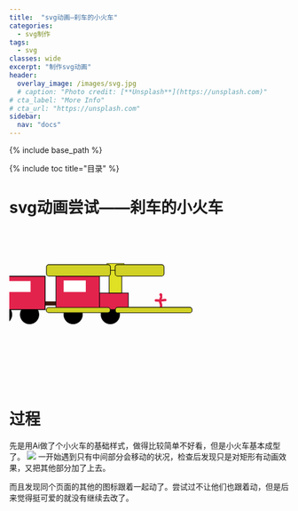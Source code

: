 ```yaml
---
title:  "svg动画—刹车的小火车"
categories: 
  - svg制作
tags:
  - svg
classes: wide
excerpt: "制作svg动画"
header:
  overlay_image: /images/svg.jpg
  # caption: "Photo credit: [**Unsplash**](https://unsplash.com)"
# cta_label: "More Info"
# cta_url: "https://unsplash.com"
sidebar:
  nav: "docs"
---
```

{% include base_path %}

{% include toc title="目录" %}

# svg动画尝试——刹车的小火车

<html>
	<head>
		<meta charset="UTF-8">
		<title></title>
	</head>
	<body>
		<?xml version="1.0" encoding="utf-8"?>
	<svg version="1.1" id="图层_1" xmlns="http://www.w3.org/2000/svg" xmlns:xlink="http://www.w3.org/1999/xlink" x="0px" y="0px"
	 viewBox="0 0 1366 768" style="enable-background:new 0 0 1366 768;" xml:space="preserve">
<style type="text/css">
	.st0{fill:#3A180C;}
	.st1{stroke:#000000;stroke-width:3;stroke-miterlimit:10;}
	.st2{fill:#E2234C;stroke:#000000;stroke-width:4;stroke-miterlimit:10;}
	.st3{fill:#E2234C;stroke:#000000;stroke-width:3;stroke-miterlimit:10;}
	.st4{fill:#E0E024;stroke:#000000;stroke-width:3;stroke-miterlimit:10;}
	.st5{fill:#E0E024;stroke:#000000;stroke-width:2;stroke-miterlimit:10;}
	.st6{fill:#E2234C;}
	.st7{fill:#D1D126;stroke:#000000;stroke-width:3;stroke-miterlimit:10;}
	.st8{fill:#FFFFFF;}
</style>
<rect x="457" y="358" class="st0" width="71" height="20"/>
<rect x="142" y="358" class="st0" width="57" height="20"/>
<circle class="st1" cx="399" cy="422" r="45.5"/>
<circle class="st1" cx="267" cy="422" r="45.5"/>
<circle class="st1" cx="794" cy="422" r="45.5"/>
<circle class="st1" cx="612" cy="422" r="45.5"/>
<rect x="200" y="235" class="st2" width="275" height="163"/>
<rect x="528" y="235" class="st3" width="213" height="163"/>
<rect x="741" y="317" class="st3" width="141" height="81"/>
<rect x="788" y="206" class="st4" width="62" height="111"/>
<rect x="777" y="173" class="st5" width="84" height="33"/>
<g>
	<g>
		<path class="st6" d="M716.7,359.2c16,0.9,31.9,0,47.6-2.5c7.6-1.2,4.4-12.8-3.2-11.6c-14.7,2.3-29.6,2.9-44.5,2.1
			C709,346.8,709,358.8,716.7,359.2L716.7,359.2z"/>
	</g>
</g>
<g>
	<g>
		<path class="st6" d="M739.7,349.7c7.7,0,7.7-12,0-12C731.9,337.7,731.9,349.7,739.7,349.7L739.7,349.7z"/>
	</g>
</g>
<g>
	<g>
		<path class="st6" d="M742.7,343.7c7.7,0,7.7-12,0-12C734.9,331.7,734.9,343.7,742.7,343.7L742.7,343.7z"/>
	</g>
</g>
<g>
	<g>
		<path class="st6" d="M742.3,336.3c7.7,0,7.7-12,0-12C734.6,324.3,734.6,336.3,742.3,336.3L742.3,336.3z"/>
	</g>
</g>
<g>
	<g>
		<path class="st6" d="M741.7,331.7c7.7,0,7.7-12,0-12C733.9,319.7,733.9,331.7,741.7,331.7L741.7,331.7z"/>
	</g>
</g>
<g>
	<g>
		<path class="st6" d="M741,331c7.7,0,7.7-12,0-12C733.3,319,733.3,331,741,331L741,331z"/>
	</g>
</g>
<g>
	<g>
		<path class="st6" d="M741.3,330.7c7.7,0,7.7-12,0-12C733.6,318.7,733.6,330.7,741.3,330.7L741.3,330.7z"/>
	</g>
</g>
<g>
	<g>
		<path class="st6" d="M739.3,330.7c7.7,0,7.7-12,0-12C731.6,318.7,731.6,330.7,739.3,330.7L739.3,330.7z"/>
	</g>
</g>
<g>
	<g>
		<path class="st6" d="M731.4,352.3c-0.3,5.5,0.4,11.1,2.3,16.4c0.9,2.3,2.1,4.6,2.5,7c0.6,3.4-0.3,6.9-1,10.2
			c-1.6,7.5,10,10.8,11.6,3.2c1.3-6.4,2.4-12.8,0.3-19.1c-2-6.2-4.1-11-3.7-17.7C743.9,344.6,731.9,344.7,731.4,352.3L731.4,352.3z"
			/>
	</g>
</g>
<g>
	<g>
		<path class="st6" d="M741.3,394.7c7.7,0,7.7-12,0-12C733.6,382.7,733.6,394.7,741.3,394.7L741.3,394.7z"/>
	</g>
</g>
<g>
	<g>
		<path class="st6" d="M740.3,395.7c7.7,0,7.7-12,0-12C732.6,383.7,732.6,395.7,740.3,395.7L740.3,395.7z"/>
	</g>
</g>
<g>
	<g>
		<path class="st6" d="M740.3,396c7.7,0,7.7-12,0-12C732.6,384,732.6,396,740.3,396L740.3,396z"/>
	</g>
</g>
<g>
	<g>
		<path class="st6" d="M742.3,396c7.7,0,7.7-12,0-12C734.6,384,734.6,396,742.3,396L742.3,396z"/>
	</g>
</g>
<g>
	<g>
		<path class="st6" d="M741.3,396c7.7,0,7.7-12,0-12C733.6,384,733.6,396,741.3,396L741.3,396z"/>
	</g>
</g>
<g>
	<g>
		<path class="st6" d="M740.3,396c7.7,0,7.7-12,0-12C732.6,384,732.6,396,740.3,396L740.3,396z"/>
	</g>
</g>
<g>
	<g>
		<path class="st6" d="M740.7,396.3c7.7,0,7.7-12,0-12C732.9,384.3,732.9,396.3,740.7,396.3L740.7,396.3z"/>
	</g>
</g>
<rect x="152" y="333" class="st0" width="13" height="30"/>
<path class="st7" d="M482.5,234.5h-289c-6.6,0-12-5.4-12-12v-32c0-6.6,5.4-12,12-12h289c6.6,0,12,5.4,12,12v32
	C494.5,229.1,489.1,234.5,482.5,234.5z"/>
<path class="st7" d="M744.5,234.5h-215c-6.6,0-12-5.4-12-12v-32c0-6.6,5.4-12,12-12h215c6.6,0,12,5.4,12,12v32
	C756.5,229.1,751.1,234.5,744.5,234.5z"/>
<path class="st7" d="M481.5,412.5h-289c-6.6,0-12-5.4-12-12v-1c0-6.6,5.4-12,12-12h289c6.6,0,12,5.4,12,12v1
	C493.5,407.1,488.1,412.5,481.5,412.5z"/>
<path class="st7" d="M881.5,413.5h-351c-6.6,0-12-5.4-12-12v-3c0-6.6,5.4-12,12-12h351c6.6,0,12,5.4,12,12v3
	C893.5,408.1,888.1,413.5,881.5,413.5z"/>
<rect x="266.5" y="258.5" class="st8" width="137.5" height="53.5"/>
<rect x="565.5" y="255.5" class="st8" width="108.5" height="56.5"/>
</svg>
<style>
	rect {
  transform: translateX(-300px);
  animation: run .8s infinite;
  animation-duration: 3s;
  animation-fill-mode: forwards;
  animation-timing-function:ease;
  transform-origin: bottom;
}

    path {
  transform: translateX(-300px);
  animation: run .8s infinite;
  animation-duration: 3s;
  animation-fill-mode: forwards;
  animation-timing-function:ease;
  transform-origin: bottom;
}
    circle {
  transform: translateX(-300px);
  animation: run .8s infinite;
  animation-duration: 3s;
  animation-fill-mode: forwards;
  animation-timing-function:ease;
  transform-origin: bottom;
}

@-webkit-keyframes run {
  90% {
    transform: skew(-5deg);
  }
 
  100% {
    transform: skew(0deg);
  }
  
}
</style>
	</body>
</html>

# 过程
先是用Ai做了个小火车的基础样式，做得比较简单不好看，但是小火车基本成型了。
![](https://upload-images.jianshu.io/upload_images/9437529-a980bfc0c75abc71.jpg?imageMogr2/auto-orient/strip%7CimageView2/2/w/1240)
一开始遇到只有中间部分会移动的状况，检查后发现只是对矩形有动画效果，又把其他部分加了上去。

而且发现同个页面的其他的图标跟着一起动了。尝试过不让他们也跟着动，但是后来觉得挺可爱的就没有继续去改了。

